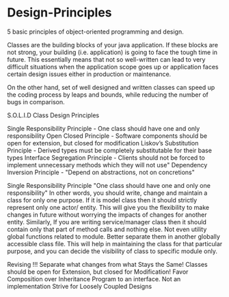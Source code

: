 # Design-Principles

5 basic principles of object-oriented programming and design.

Classes are the building blocks of your java application. If these blocks are not strong, your building (i.e. application) is going to face the tough time in future. This essentially means that not so well-written can lead to very difficult situations when the application scope goes up or application faces certain design issues either in production or maintenance.

On the other hand, set of well designed and written classes can speed up the coding process by leaps and bounds, while reducing the number of bugs in comparison.

S.O.L.I.D Class Design Principles

Single Responsibility Principle - One class should have one and only responsibility
Open Closed Principle - Software components should be open for extension, but closed for modification
Liskov’s Substitution Principle - Derived types must be completely substitutable for their base types
Interface Segregation Principle - Clients should not be forced to implement unnecessary methods which they will not use"
Dependency Inversion Principle - "Depend on abstractions, not on concretions"

Single Responsibility Principle
"One class should have one and only one responsibility"
In other words, you should write, change and maintain a class for only one purpose. If it is model class then it should strictly represent only one actor/ entity. This will give you the flexibility to make changes in future without worrying the impacts of changes for another entity.
Similarly, If you are writing service/manager class then it should contain only that part of method calls and nothing else. Not even utility global functions related to module. Better separate them in another globally accessible class file. This will help in maintaining the class for that particular purpose, and you can decide the visibility of class to specific module only.


Revising !!!
Separate what changes from what Stays the Same!
Classes should be open for Extension, but closed for Modification!
Favor Composition over Inheritance
Program to an interface. Not an implementation
Strive for Loosely Coupled Designs
